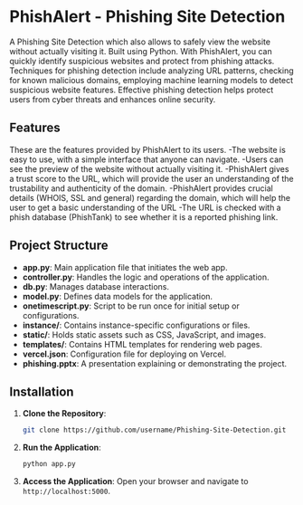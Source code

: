 # PhishAlert - Phishing Site Detection

A Phishing Site Detection which also allows to safely view the website without actually visiting it. Built using Python. With PhishAlert, you can quickly identify suspicious websites and protect from phishing attacks. Techniques for phishing detection include analyzing URL patterns, checking for known malicious domains, employing machine learning models to detect suspicious website features. Effective phishing detection helps protect users from cyber threats and enhances online security.

## Features

These are the features provided by PhishAlert to its users.
-The website is easy to use, with a simple interface that anyone can navigate.
-Users can see the preview of the website without actually visiting it.
-PhishAlert gives a trust score to the URL, which will provide the user an understanding of the trustability and authenticity of the domain.
-PhishAlert provides crucial details (WHOIS, SSL and general) regarding the domain, which will help the user to get a basic understanding of the URL
-The URL is checked with a phish database (PhishTank) to see whether it is a reported phishing link.

## Project Structure

- **app.py**: Main application file that initiates the web app.
- **controller.py**: Handles the logic and operations of the application.
- **db.py**: Manages database interactions.
- **model.py**: Defines data models for the application.
- **onetimescript.py**: Script to be run once for initial setup or configurations.
- **instance/**: Contains instance-specific configurations or files.
- **static/**: Holds static assets such as CSS, JavaScript, and images.
- **templates/**: Contains HTML templates for rendering web pages.
- **vercel.json**: Configuration file for deploying on Vercel.
- **phishing.pptx**: A presentation explaining or demonstrating the project.

## Installation

1. **Clone the Repository**:
    ```bash
    git clone https://github.com/username/Phishing-Site-Detection.git
    ```
    
2. **Run the Application**:
    ```bash
    python app.py
    ```

3. **Access the Application**:
    Open your browser and navigate to `http://localhost:5000`.

